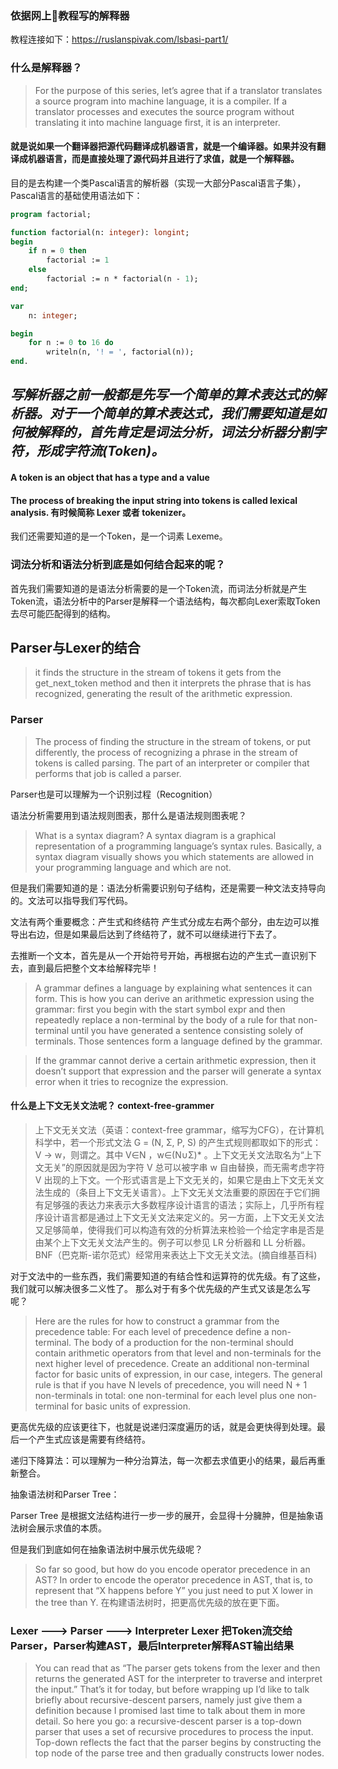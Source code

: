 ### 依据网上教程写的解释器
教程连接如下：https://ruslanspivak.com/lsbasi-part1/

### 什么是解释器？
> For the purpose of this series, let’s agree that if a translator translates a source program into machine language, it is a compiler. If a translator processes and executes the source program without translating it into machine language first, it is an interpreter. 

#### 就是说如果一个翻译器把源代码翻译成机器语言，就是一个编译器。如果并没有翻译成机器语言，而是直接处理了源代码并且进行了求值，就是一个解释器。


目的是去构建一个类Pascal语言的解析器（实现一大部分Pascal语言子集），Pascal语言的基础使用语法如下：

``` pascal
program factorial;

function factorial(n: integer): longint;
begin
    if n = 0 then
        factorial := 1
    else
        factorial := n * factorial(n - 1);
end;

var
    n: integer;

begin
    for n := 0 to 16 do
        writeln(n, '! = ', factorial(n));
end.
```

## *写解析器之前一般都是先写一个简单的算术表达式的解析器。对于一个简单的算术表达式，我们需要知道是如何被解释的，首先肯定是词法分析，词法分析器分割字符，形成字符流(Token)。*

#### A token is an object that has a type and a value 
#### The process of breaking the input string into tokens is called lexical analysis. 有时候简称 Lexer 或者 tokenizer。

我们还需要知道的是一个Token，是一个词素 Lexeme。

### 词法分析和语法分析到底是如何结合起来的呢？
首先我们需要知道的是语法分析需要的是一个Token流，而词法分析就是产生Token流，语法分析中的Parser是解释一个语法结构，每次都向Lexer索取Token去尽可能匹配得到的结构。

## Parser与Lexer的结合
> it finds the structure in the stream of tokens it gets from the get_next_token method and then it interprets the phrase that is has recognized, generating the result of the arithmetic expression.

### Parser
> The process of finding the structure in the stream of tokens, or put differently, the process of recognizing a phrase in the stream of tokens is called parsing. The part of an interpreter or compiler that performs that job is called a parser.

Parser也是可以理解为一个识别过程（Recognition）

语法分析需要用到语法规则图表，那什么是语法规则图表呢？
> What is a syntax diagram? A syntax diagram is a graphical representation of a programming language’s syntax rules. Basically, a syntax diagram visually shows you which statements are allowed in your programming language and which are not.

但是我们需要知道的是：语法分析需要识别句子结构，还是需要一种文法支持导向的。文法可以指导我们写代码。

文法有两个重要概念：产生式和终结符
产生式分成左右两个部分，由左边可以推导出右边，但是如果最后达到了终结符了，就不可以继续进行下去了。

去推断一个文本，首先是从一个开始符号开始，再根据右边的产生式一直识别下去，直到最后把整个文本给解释完毕！

> A grammar defines a language by explaining what sentences it can form. This is how you can derive an arithmetic expression using the grammar: first you begin with the start symbol expr and then repeatedly replace a non-terminal by the body of a rule for that non-terminal until you have generated a sentence consisting solely of terminals. Those sentences form a language defined by the grammar.

> If the grammar cannot derive a certain arithmetic expression, then it doesn’t support that expression and the parser will generate a syntax error when it tries to recognize the expression.

#### 什么是上下文无关文法呢？  context-free-grammer 
> 上下文无关文法（英语：context-free grammar，缩写为CFG），在计算机科学中，若一个形式文法 G = (N, Σ, P, S) 的产生式规则都取如下的形式：V -> w，则谓之。其中 V∈N ，w∈(N∪Σ)* 。上下文无关文法取名为“上下文无关”的原因就是因为字符 V 总可以被字串 w 自由替换，而无需考虑字符 V 出现的上下文。一个形式语言是上下文无关的，如果它是由上下文无关文法生成的（条目上下文无关语言）。上下文无关文法重要的原因在于它们拥有足够强的表达力来表示大多数程序设计语言的语法；实际上，几乎所有程序设计语言都是通过上下文无关文法来定义的。另一方面，上下文无关文法又足够简单，使得我们可以构造有效的分析算法来检验一个给定字串是否是由某个上下文无关文法产生的。例子可以参见 LR 分析器和 LL 分析器。BNF（巴克斯-诺尔范式）经常用来表达上下文无关文法。(摘自维基百科)

对于文法中的一些东西，我们需要知道的有结合性和运算符的优先级。有了这些，我们就可以解决很多二义性了。
那么对于有多个优先级的产生式又该是怎么写呢？

> Here are the rules for how to construct a grammar from the precedence table:
> For each level of precedence define a non-terminal. The body of a production for the non-terminal should contain arithmetic operators from that level and non-terminals for the next higher level of precedence.
> Create an additional non-terminal factor for basic units of expression, in our case, integers. The general rule is that if you have N levels of precedence, you will need N + 1 non-terminals in total: one non-terminal for each level plus one non-terminal for basic units of expression.

更高优先级的应该更往下，也就是说递归深度遍历的话，就是会更快得到处理。最后一个产生式应该是需要有终结符。

递归下降算法：可以理解为一种分治算法，每一次都去求值更小的结果，最后再重新整合。

抽象语法树和Parser Tree：

Parser Tree 是根据文法结构进行一步一步的展开，会显得十分臃肿，但是抽象语法树会展示求值的本质。

但是我们到底如何在抽象语法树中展示优先级呢？
> So far so good, but how do you encode operator precedence in an AST? In order to encode the operator precedence in AST, that is, to represent that “X happens before Y” you just need to put X lower in the tree than Y. 
在构建语法树时，把更高优先级的放在更下面。


### Lexer ---> Parser ---> Interpreter  Lexer 把Token流交给 Parser，Parser构建AST，最后Interpreter解释AST输出结果

> You can read that as “The parser gets tokens from the lexer and then returns the generated AST for the interpreter to traverse and interpret the input.”
> That’s it for today, but before wrapping up I’d like to talk briefly about recursive-descent parsers, namely just give them a definition because I promised last time to talk about them in more detail. So here you go: a recursive-descent parser is a top-down parser that uses a set of recursive procedures to process the input. Top-down reflects the fact that the parser begins by constructing the top node of the parse tree and then gradually constructs lower nodes.